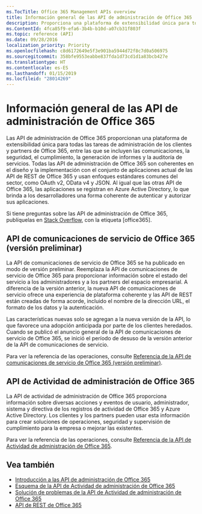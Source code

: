 ```yaml
---
ms.TocTitle: Office 365 Management APIs overview
title: Información general de las API de administración de Office 365
description: Proporciona una plataforma de extensibilidad única para todas las tareas de administración de los clientes y partners de Office 365, entre las que se incluyen las comunicaciones, la seguridad, el cumplimiento, la generación de informes y la auditoría de servicios.
ms.ContentId: 4fca85f9-efa6-3b4b-b10d-a07cb31f803f
ms.topic: reference (API)
ms.date: 09/28/2016
localization_priority: Priority
ms.openlocfilehash: c8d6172649e5f3e901ba5944d72f8c7d0a506975
ms.sourcegitcommit: 358bfe9553eabbe837fda1d73cd1d1a83bcb427e
ms.translationtype: HT
ms.contentlocale: es-ES
ms.lasthandoff: 01/15/2019
ms.locfileid: "28014269"
---
```

# <a name="office-365-management-apis-overview"></a>Información general de las API de administración de Office 365

Las API de administración de Office 365 proporcionan una plataforma de extensibilidad única para todas las tareas de administración de los clientes y partners de Office 365, entre las que se incluyen las comunicaciones, la seguridad, el cumplimiento, la generación de informes y la auditoría de servicios. Todas las API de administración de Office 365 son coherentes en el diseño y la implementación con el conjunto de aplicaciones actual de las API de REST de Office 365 y usan enfoques estándares comunes del sector, como OAuth v2, OData v4 y JSON. Al igual que las otras API de Office 365, las aplicaciones se registran en Azure Active Directory, lo que brinda a los desarrolladores una forma coherente de autenticar y autorizar sus aplicaciones.

Si tiene preguntas sobre las API de administración de Office 365, publíquelas en [Stack Overflow](http://stackoverflow.com/tags/office365), con la etiqueta [office365].

## <a name="office-365-service-communications-api-preview"></a>API de comunicaciones de servicio de Office 365 (versión preliminar)

La API de comunicaciones de servicio de Office 365 se ha publicado en modo de versión preliminar. Reemplaza la API de comunicaciones de servicio de Office 365 para proporcionar información sobre el estado del servicio a los administradores y a los partners del espacio empresarial. A diferencia de la versión anterior, la nueva API de comunicaciones de servicio ofrece una experiencia de plataforma coherente y las API de REST están creadas de forma acorde, incluido el nombre de la dirección URL, el formato de los datos y la autenticación.

Las características nuevas solo se agregan a la nueva versión de la API, lo que favorece una adopción anticipada por parte de los clientes heredados. Cuando se publicó el anuncio general de la API de comunicaciones de servicio de Office 365, se inició el período de desuso de la versión anterior de la API de comunicaciones de servicio. 

Para ver la referencia de las operaciones, consulte [Referencia de la API de comunicaciones de servicio de Office 365 (versión preliminar)](office-365-service-communications-api-reference.md).


## <a name="office-365-management-activity-api"></a>API de Actividad de administración de Office 365

La API de actividad de administración de Office 365 proporciona información sobre diversas acciones y eventos de usuario, administrador, sistema y directiva de los registros de actividad de Office 365 y Azure Active Directory. Los clientes y los partners pueden usar esta información para crear soluciones de operaciones, seguridad y supervisión de cumplimiento para la empresa o mejorar las existentes. 

Para ver la referencia de las operaciones, consulte [Referencia de la API de Actividad de administración de Office 365](office-365-management-activity-api-reference.md).

## <a name="see-also"></a>Vea también

- [Introducción a las API de administración de Office 365](get-started-with-office-365-management-apis.md)
- [Esquema de la API de Actividad de administración de Office 365](office-365-management-activity-api-schema.md)
- [Solución de problemas de la API de Actividad de administración de Office 365](troubleshooting-the-office-365-management-activity-api.md)
- [API de REST de Office 365](https://docs.microsoft.com/es-ES/previous-versions/office/office-365-api/how-to/platform-development-overview)

